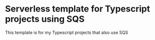 # Serverless template for Typescript projects using SQS

This template is for my Typescript projects that also use SQS
